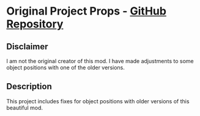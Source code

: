 # Original Project Props - [GitHub Repository](https://github.com/user-grinch/Project-Props)

## Disclaimer

I am not the original creator of this mod. I have made adjustments to some object positions with one of the older versions.

## Description

This project includes fixes for object positions with older versions of this beautiful mod.
